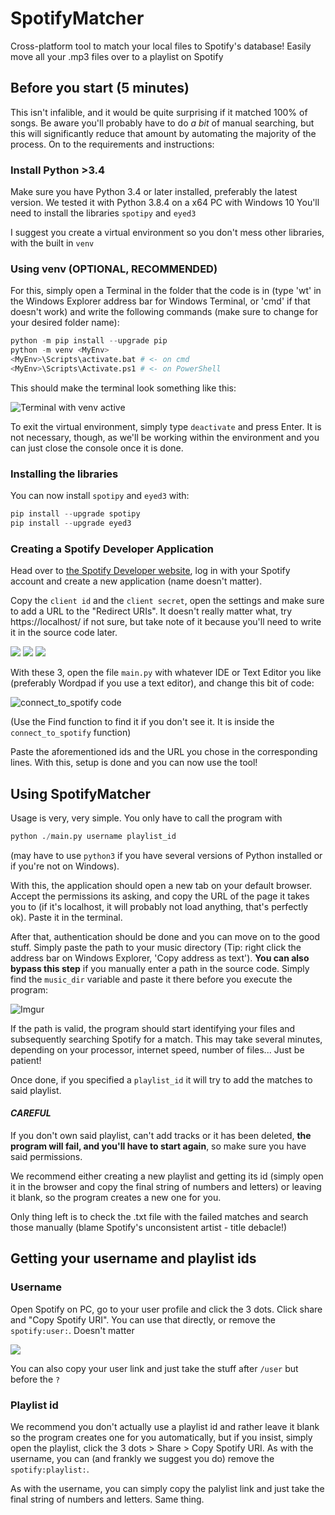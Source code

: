 # SpotifyMatcher

Cross-platform tool to match your local files to Spotify's database! Easily move all your .mp3 files over to a playlist on Spotify

## Before you start (5 minutes)

This isn't infalible, and it would be quite surprising if it matched 100% of songs. Be aware you'll probably have to do *a bit* of manual searching, but this will significantly reduce that amount by automating the majority of the process. On to the requirements and instructions:

### Install Python >3.4

Make sure you have Python 3.4 or later installed, preferably the latest version. We tested it with Python 3.8.4 on a x64 PC with Windows 10
You'll need to install the libraries `spotipy` and `eyed3`

I suggest you create a virtual environment so you don't mess other libraries, with the built in `venv`

### Using venv (OPTIONAL, RECOMMENDED)

For this, simply open a Terminal in the folder that the code is in (type 'wt' in the Windows Explorer address bar for Windows Terminal, or 'cmd' if that doesn't work)
and write the following commands (make sure to change <MyEnv> for your desired folder name):

```python
python -m pip install --upgrade pip
python -m venv <MyEnv>
<MyEnv>\Scripts\activate.bat # <- on cmd
<MyEnv>\Scripts\Activate.ps1 # <- on PowerShell
```

This should make the terminal look something like this:

![Terminal with venv active](https://imgur.com/1jWhGhU.png)

To exit the virtual environment, simply type `deactivate` and press Enter. It is not necessary, though, as we'll be working within the environment and you can just close the console once it is done.

### Installing the libraries

You can now install `spotipy` and `eyed3` with:

```python
pip install --upgrade spotipy
pip install --upgrade eyed3
```

### Creating a Spotify Developer Application

Head over to [the Spotify Developer website](https://developer.spotify.com/dashboard/), log in with your Spotify account and create a new application (name doesn't matter).

Copy the `client id` and the `client secret`, open the settings and make sure to add a URL to the "Redirect URIs". It doesn't really matter what, try https://localhost/ if not sure, but take note of it because you'll need to write it in the source code later.

![](https://i.imgur.com/lwFiRh9.png)
![](https://i.imgur.com/OerZP5c.jpg)
![](https://i.imgur.com/Z3DIPZf.jpg)

With these 3, open the file `main.py` with whatever IDE or Text Editor you like (preferably Wordpad if you use a text editor), and change this bit of code:

![connect_to_spotify code](https://i.imgur.com/m4rNPEW.png)

(Use the Find function to find it if you don't see it. It is inside the `connect_to_spotify` function)

Paste the aforementioned ids and the URL you chose in the corresponding lines. With this, setup is done and you can now use the tool!

## Using SpotifyMatcher

Usage is very, very simple. You only have to call the program with 
```python
python ./main.py username playlist_id
```
(may have to use `python3` if you have several versions of Python installed or if you're not on Windows).

With this, the application should open a new tab on your default browser. Accept the permissions its asking, and copy the URL of the page it takes you to (if it's localhost, it will probably not load anything, that's perfectly ok). Paste it in the terminal.

After that, authentication should be done and you can move on to the good stuff. Simply paste the path to your music directory (Tip: right click the address bar on Windows Explorer, 'Copy address as text'). **You can also bypass this step** if you manually enter a path in the source code. Simply find the `music_dir` variable and paste it there before you execute the program:

![Imgur](https://i.imgur.com/zXi9UkD.png)

If the path is valid, the program should start identifying your files and subsequently searching Spotify for a match. This may take several minutes, depending on your processor, internet speed, number of files... Just be patient!

Once done, if you specified a `playlist_id` it will try to add the matches to said playlist.
#### ***CAREFUL***
If you don't own said playlist, can't add tracks or it has been deleted, **the program will fail, and you'll have to start again**, so make sure you have said permissions.


We recommend either creating a new playlist and getting its id (simply open it in the browser and copy the final string of numbers and letters) or leaving it blank, so the program creates a new one for you.

Only thing left is to check the .txt file with the failed matches and search those manually (blame Spotify's unconsistent artist - title debacle!)

## Getting your username and playlist ids
### Username
Open Spotify on PC, go to your user profile and click the 3 dots. Click share and "Copy Spotify URI". You can use that directly, or remove the `spotify:user:`. Doesn't matter

![](https://imgur.com/TS6ZZlV.png)

You can also copy your user link and just take the stuff after `/user` but before the `?`

### Playlist id
We recommend you don't actually use a playlist id and rather leave it blank so the program creates one for you automatically, but if you insist, simply open the playlist, click the 3 dots > Share > Copy Spotify URI. As with the username, you can (and frankly we suggest you do) remove the `spotify:playlist:`.

As with the username, you can simply copy the palylist link and just take the final string of numbers and letters. Same thing.
